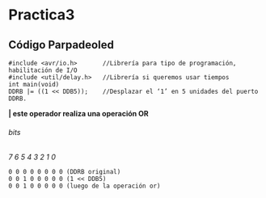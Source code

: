 # Practica3
## Código Parpadeoled
```
#include <avr/io.h>       //Librería para tipo de programación, habilitación de I/O
#include <util/delay.h>   //Librería si queremos usar tiempos
int main(void) 
DDRB |= ((1 << DDB5));    //Desplazar el ‘1’ en 5 unidades del puerto DDRB.
```
**| este operador realiza una operación OR**
###### bits
  _7 6 5 4 3 2 1 0_
```
0 0 0 0 0 0 0 0 (DDRB original)
0 0 1 0 0 0 0 0 (1 << DDB5)
0 0 1 0 0 0 0 0 (luego de la operación or)


```

